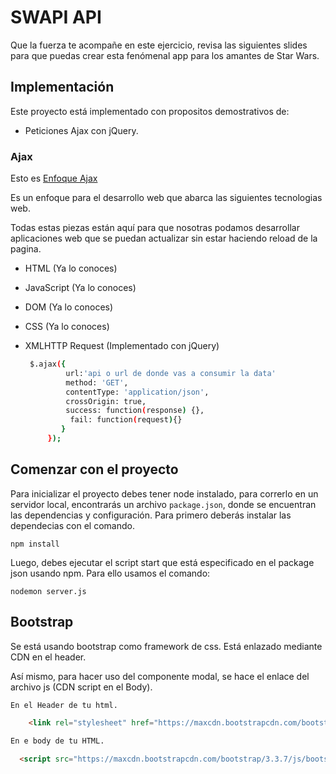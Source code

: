 # SWAPI API

Que la fuerza te acompañe en este ejercicio, revisa las siguientes slides para que puedas crear esta fenómenal app para los amantes de Star Wars.

## Implementación

Este proyecto está implementado con propositos demostrativos de:

- Peticiones Ajax con jQuery.

### Ajax

Esto es [Enfoque Ajax](http://adaptivepath.org/ideas/ajax-new-approach-web-applications/)

Es un enfoque para el desarrollo web que abarca las siguientes tecnologias web.

Todas estas piezas están aquí para que nosotras podamos desarrollar aplicaciones web que se puedan actualizar sin estar haciendo reload de la pagina.

- HTML (Ya lo conoces)
- JavaScript (Ya lo conoces)
- DOM (Ya lo conoces)
- CSS (Ya lo conoces)
- XMLHTTP Request (Implementado con jQuery)

    ```bash
     $.ajax({
             url:'api o url de donde vas a consumir la data'
             method: 'GET',
             contentType: 'application/json',
             crossOrigin: true,
             success: function(response) {},
              fail: function(request){}
            }
         });
    ```

## Comenzar con el proyecto

Para inicializar el proyecto debes tener node instalado, para correrlo en un servidor local, encontrarás un archivo `package.json`, donde se encuentran las dependencias y configuración. 
Para primero deberás instalar las dependecias con el comando.

```
npm install
```

Luego, debes ejecutar el script start que está especificado en el package json usando npm.
Para ello usamos el comando: 

```
nodemon server.js
```

## Bootstrap

Se está usando bootstrap como framework de css. Está enlazado mediante CDN en el header.

Así mismo, para hacer uso del componente modal, se hace el enlace del archivo js (CDN script en el Body).

```HTML
En el Header de tu html.

    <link rel="stylesheet" href="https://maxcdn.bootstrapcdn.com/bootstrap/3.3.7/css/bootstrap.min.css" integrity="sha384-BVYiiSIFeK1dGmJRAkycuHAHRg32OmUcww7on3RYdg4Va+PmSTsz/K68vbdEjh4u" crossorigin="anonymous">
```

```HTML
En e body de tu HTML.

  <script src="https://maxcdn.bootstrapcdn.com/bootstrap/3.3.7/js/bootstrap.min.js" integrity="sha384-Tc5IQib027qvyjSMfHjOMaLkfuWVxZxUPnCJA7l2mCWNIpG9mGCD8wGNIcPD7Txa" crossorigin="anonymous"></script>
```